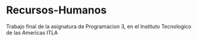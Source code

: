 # Recursos-Humanos
Trabajo final de la asignatura de Programacion 3, en el Instituto Tecnologico de las Americas ITLA

